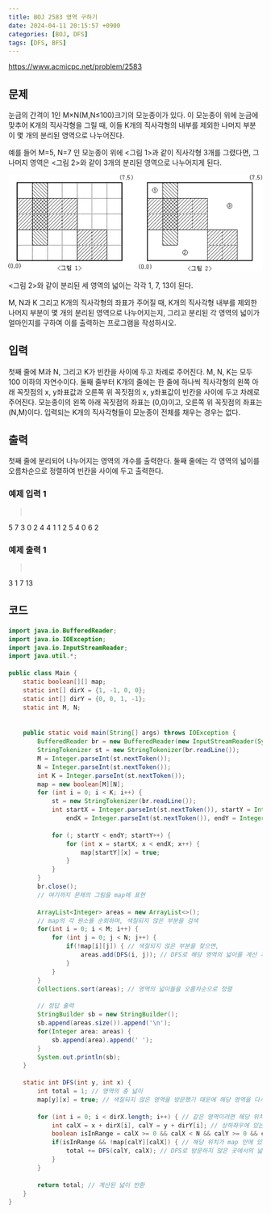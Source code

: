 ```yaml
---
title: BOJ 2583 영역 구하기
date: 2024-04-11 20:15:57 +0900
categories: [BOJ, DFS]
tags: [DFS, BFS]
---
```


<https://www.acmicpc.net/problem/2583>

## 문제
눈금의 간격이 1인 M×N(M,N≤100)크기의 모눈종이가 있다. 이 모눈종이 위에 눈금에 맞추어 K개의 직사각형을 그릴 때, 이들 K개의 직사각형의 내부를 제외한 나머지 부분이 몇 개의 분리된 영역으로 나누어진다.

예를 들어 M=5, N=7 인 모눈종이 위에 <그림 1>과 같이 직사각형 3개를 그렸다면, 그 나머지 영역은 <그림 2>와 같이 3개의 분리된 영역으로 나누어지게 된다.

![](/imgs/영역구하기_1.png)

<그림 2>와 같이 분리된 세 영역의 넓이는 각각 1, 7, 13이 된다.

M, N과 K 그리고 K개의 직사각형의 좌표가 주어질 때, K개의 직사각형 내부를 제외한 나머지 부분이 몇 개의 분리된 영역으로 나누어지는지, 그리고 분리된 각 영역의 넓이가 얼마인지를 구하여 이를 출력하는 프로그램을 작성하시오.

## 입력
첫째 줄에 M과 N, 그리고 K가 빈칸을 사이에 두고 차례로 주어진다. M, N, K는 모두 100 이하의 자연수이다. 둘째 줄부터 K개의 줄에는 한 줄에 하나씩 직사각형의 왼쪽 아래 꼭짓점의 x, y좌표값과 오른쪽 위 꼭짓점의 x, y좌표값이 빈칸을 사이에 두고 차례로 주어진다. 모눈종이의 왼쪽 아래 꼭짓점의 좌표는 (0,0)이고, 오른쪽 위 꼭짓점의 좌표는(N,M)이다. 입력되는 K개의 직사각형들이 모눈종이 전체를 채우는 경우는 없다.

## 출력
첫째 줄에 분리되어 나누어지는 영역의 개수를 출력한다. 둘째 줄에는 각 영역의 넓이를 오름차순으로 정렬하여 빈칸을 사이에 두고 출력한다.

### 예제 입력 1
> <pre>
5 7 3
0 2 4 4
1 1 2 5
4 0 6 2
> </pre>

### 예제 출력 1
> <pre>
3
1 7 13
> </pre>

## 코드
```java
import java.io.BufferedReader;
import java.io.IOException;
import java.io.InputStreamReader;
import java.util.*;

public class Main {
    static boolean[][] map;
    static int[] dirX = {1, -1, 0, 0};
    static int[] dirY = {0, 0, 1, -1};
    static int M, N;


    public static void main(String[] args) throws IOException {
        BufferedReader br = new BufferedReader(new InputStreamReader(System.in));
        StringTokenizer st = new StringTokenizer(br.readLine());
        M = Integer.parseInt(st.nextToken());
        N = Integer.parseInt(st.nextToken());
        int K = Integer.parseInt(st.nextToken());
        map = new boolean[M][N];
        for (int i = 0; i < K; i++) {
            st = new StringTokenizer(br.readLine());
            int startX = Integer.parseInt(st.nextToken()), startY = Integer.parseInt(st.nextToken()),
                endX = Integer.parseInt(st.nextToken()), endY = Integer.parseInt(st.nextToken());

            for (; startY < endY; startY++) {
                for (int x = startX; x < endX; x++) {
                    map[startY][x] = true;
                }
            }
        }
        br.close();
        // 여기까지 문제의 그림을 map에 표현

        ArrayList<Integer> areas = new ArrayList<>();
        // map의 각 원소를 순회하며, 색칠되지 않은 부분을 검색
        for(int i = 0; i < M; i++) {
            for (int j = 0; j < N; j++) {
                if(!map[i][j]) { // 색칠되지 않은 부분을 찾으면,
                    areas.add(DFS(i, j)); // DFS로 해당 영역의 넓이를 계산 후 areas list에 추가
                }
            }
        }
        Collections.sort(areas); // 영역의 넓이들을 오름차순으로 정렬

        // 정답 출력
        StringBuilder sb = new StringBuilder();
        sb.append(areas.size()).append('\n');
        for(Integer area: areas) {
            sb.append(area).append(' ');
        }
        System.out.println(sb);
    }

    static int DFS(int y, int x) {
        int total = 1; // 영역의 총 넓이
        map[y][x] = true; // 색칠되지 않은 영역을 방문했기 때문에 해당 영역을 다시 방문하지 않기 위해 색칠해주기

        for (int i = 0; i < dirX.length; i++) { // 같은 영역이려면 해당 위치에서 상하좌우에 있는 위치를 검사해야 한다.
            int calX = x + dirX[i], calY = y + dirY[i]; // 상하좌우에 있는 위치의 x, y 좌표 계산
            boolean isInRange = calX >= 0 && calX < N && calY >= 0 && calY < M; // Out of bounds가 발생하지 않기 위해 계산된 위치가 map의 범위 안에 있는 지 확인
            if(isInRange && !map[calY][calX]) { // 해당 위치가 map 안에 있는 위치인지 그리고 색칠되지 않은 공간 중 방문하지 않은 곳인지 확인
                total += DFS(calY, calX); // DFS로 방문하지 않은 곳에서의 넓이를 계산 후 total에 더함
            }
        }

        return total; // 계산된 넓이 반환
    }
}
```

